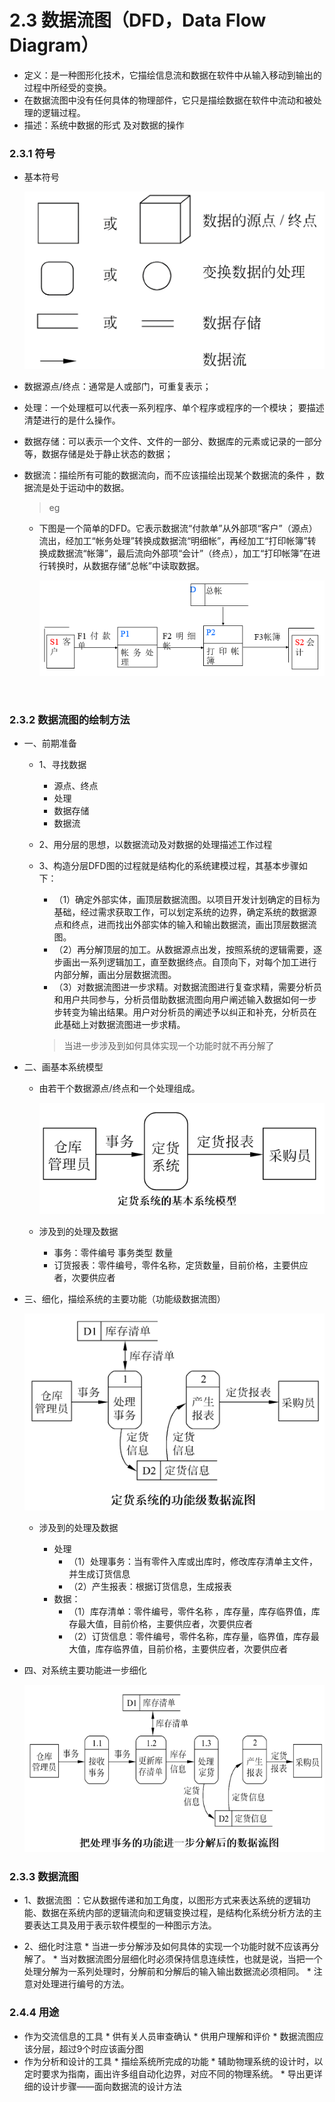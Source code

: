 # 2.3   数据流图（DFD，Data Flow Diagram）

* 定义：是一种图形化技术，它描绘信息流和数据在软件中从输入移动到输出的过程中所经受的变换。
* 在数据流图中没有任何具体的物理部件，它只是描绘数据在软件中流动和被处理的逻辑过程。
* 描述：系统中数据的形式 及对数据的操作


### 2.3.1  符号

* 基本符号

   <div align="center"><img src="./img/基本符号.png"/></div>

* 数据源点/终点：通常是人或部门，可重复表示；
* 处理：一个处理框可以代表一系列程序、单个程序或程序的一个模块； 要描述清楚进行的是什么操作。
* 数据存储：可以表示一个文件、文件的一部分、数据库的元素或记录的一部分等，数据存储是处于静止状态的数据； 
* 数据流：描绘所有可能的数据流向，而不应该描绘出现某个数据流的条件 ，数据流是处于运动中的数据。

    >eg
    
    * 下图是一个简单的DFD。它表示数据流“付款单”从外部项“客户”（源点）流出，经加工“帐务处理”转换成数据流“明细帐”，再经加工“打印帐簿”转换成数据流“帐簿”，最后流向外部项“会计”（终点），加工“打印帐簿”在进行转换时，从数据存储“总帐”中读取数据。
    
    
        <div align="center"><img src="./img/DFD.png"/></div>
 

### 2.3.2  数据流图的绘制方法

* 一、前期准备

  * 1、寻找数据   
       * 源点、终点
       * 处理
       * 数据存储
       * 数据流

  * 2、用分层的思想，以数据流动及对数据的处理描述工作过程

  * 3、构造分层DFD图的过程就是结构化的系统建模过程，其基本步骤如下：
       * （1）确定外部实体，画顶层数据流图。以项目开发计划确定的目标为基础，经过需求获取工作，可以划定系统的边界，确定系统的数据源点和终点，进而找出外部实体的输入和输出数据流，画出顶层数据流图。
       * （2）再分解顶层的加工。从数据源点出发，按照系统的逻辑需要，逐步画出一系列逻辑加工，直至数据终点。自顶向下，对每个加工进行内部分解，画出分层数据流图。
       * （3）对数据流图进一步求精。对数据流图进行复查求精，需要分析员和用户共同参与，分析员借助数据流图向用户阐述输入数据如何一步步转变为输出结果。用户对分析员的阐述予以纠正和补充，分析员在此基础上对数据流图进一步求精。

       >当进一步涉及到如何具体实现一个功能时就不再分解了

* 二、画基本系统模型

    * 由若干个数据源点/终点和一个处理组成。

        <div align="center"><img src="./img/基本系统模型.png"/></div>

    * 涉及到的处理及数据
      * 事务：零件编号  事务类型  数量
      * 订货报表：零件编号，零件名称，定货数量，目前价格，主要供应者，次要供应者


* 三、细化，描绘系统的主要功能（功能级数据流图）

     <div align="center"><img src="./img/功能级数据流图.png"/></div>

    * 涉及到的处理及数据

      * 处理
          * （1）处理事务：当有零件入库或出库时，修改库存清单主文件，并生成订货信息
          * （2）产生报表：根据订货信息，生成报表
      * 数据：
          * （1）库存清单：零件编号，零件名称  ，库存量，库存临界值，库存最大值，目前价格，主要供应者，次要供应者
          * （2）订货信息：零件编号，零件名称，库存量，临界值，库存最大值，库存临界值，目前价格，主要供应者，次要供应者

* 四、对系统主要功能进一步细化

     <div align="center"><img src="./img/对系统主要功能进一步细化.png"/></div>
   

### 2.3.3  数据流图

* 1、数据流图 ：它从数据传递和加工角度，以图形方式来表达系统的逻辑功能、数据在系统内部的逻辑流向和逻辑变换过程，是结构化系统分析方法的主要表达工具及用于表示软件模型的一种图示方法。

* 2、细化时注意
      * 当进一步分解涉及如何具体的实现一个功能时就不应该再分解了。
      * 当对数据流图分层细化时必须保持信息连续性，也就是说，当把一个处理分解为一系列处理时，分解前和分解后的输入输出数据流必须相同。
      * 注意对处理进行编号的方法。 


### 2.4.4  用途 

* 作为交流信息的工具
      * 供有关人员审查确认
      * 供用户理解和评价
      * 数据流图应该分层，超过9个时应该画分图 
* 作为分析和设计的工具
      * 描绘系统所完成的功能 
      * 辅助物理系统的设计时，以定时要求为指南，画出许多组自动化边界，对应不同的物理系统。 
      * 导出更详细的设计步骤——面向数据流的设计方法 
















